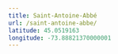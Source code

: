 ```yaml
---
title: Saint-Antoine-Abbé
url: /saint-antoine-abbe/
latitude: 45.0519163
longitude: -73.88821370000001
---
```

